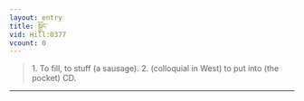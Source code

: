 ```yaml
---
layout: entry
title: སྒྱོང་
vid: Hill:0377
vcount: 0
---
```

> 1\. To fill, to stuff (a sausage)\. 2\. (colloquial in West) to put into (the pocket) CD\.


---

